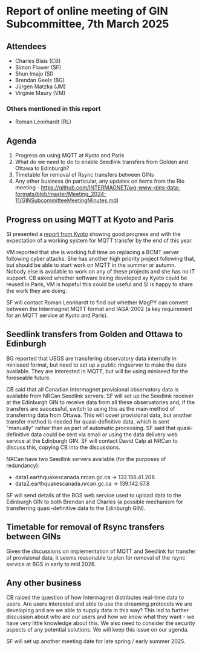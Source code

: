 # Report of online meeting of GIN Subcommittee, 7th March 2025

## Attendees
- Charles Blais (CB)
- Simon Flower (SF)
- Shun Imajo (SI)
- Brendan Geels (BG)
- Jürgen Matzka (JM)
- Virginie Maury (VM)

### Others mentioned in this report
- Roman Leonhardt (RL)

## Agenda
1. Progress on using MQTT at Kyoto and Paris
2. What do we need to do to enable Seedlink transfers from Golden and Ottawa to Edinburgh?
3. Timetable for removal of Rsync transfers between GINs
4. Any other business (in particular, any updates on items from the Rio meeting - https://github.com/INTERMAGNET/wg-www-gins-data-formats/blob/master/Meeting_2024-11/GINSubcommitteeMeetingMinutes.md)

## Progress on using MQTT at Kyoto and Paris

SI presented a [report from Kyoto](mqtt_report_kyoto_20250307.pdf) showing good progress and with the expectation of a working system for MQTT transfer by the end of this year.

VM reported that she is working full time on replacing a BCMT server following cyber attacks. She has another high priority project following that, but should be able to start work on MQTT in the summer or autumn. Nobody else is available to work on any of these projects and she has no IT support. CB asked whether software being developed ay Kyoto could be reused in Paris, VM is hopeful this could be useful and SI is happy to share the work they are doing.

SF will contact Roman Leonhardt to find out whether MagPY can convert between the Intermagnet MQTT format and IAGA-2002 (a key requirement for an MQTT service at Kyoto and Paris).

## Seedlink transfers from Golden and Ottawa to Edinburgh

BG reported that USGS are transfering observatory data internally in miniseed format, but need to set up a public ringserver to make the data available. They are interested in MQTT, but will be using miniseed for the foreseable future.

CB said that all Canadian Intermagnet provisional observatory data is available from NRCan Seedlink servers. SF will set up the Seedlink receiver at the Edinburgh GIN to receive data from all these observatories and, if the transfers are successful, switch to using this as the main method of transferring data from Ottawa. This will cover provisional data, but another transfer method is needed for quasi-definitive data, which is sent "manually" rather than as part of automatic processing. SF said that quasi-definitive data could be sent via email or using the data delivery web service at the Edinburgh GIN. SF will contact David Calp at NRCan to discuss this, copying CB into the discussions.

NRCan have two Seedlink servers available (for the purposes of redundancy):

- data1.earthquakescanada.nrcan.gc.ca -> 132.156.41.208
- data2.earthquakescanada.nrcan.gc.ca -> 139.142.67.8

SF will send details of the BGS web service used to upload data to the Edinburgh GIN to both Brendan and Charles (a possible mechanism for transferring quasi-definitive data to the Edinburgh GIN).

## Timetable for removal of Rsync transfers between GINs

Given the discussions on implementation of MQTT and Seedlink for transfer of provisional data, it seems reasonable to plan for removal of the rsync service at BGS in early to mid 2026.

## Any other business

CB raised the question of how Intermagnet distributes real-time data to users. Are users interested and able to use the streaming protocols we are developing and are we able to supply data in this way? This led to further discussion about who are our users and how we know what they want - we have very little knowledge about this. We also need to consider the security aspects of any potential solutions. We will keep this issue on our agenda.

SF will set up another meeting date for late spring / early summer 2025.
